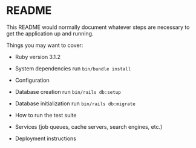 # README

This README would normally document whatever steps are necessary to get the
application up and running.

Things you may want to cover:

* Ruby version 3.1.2

* System dependencies
  run `bin/bundle install`

* Configuration

* Database creation
  run `bin/rails db:setup`

* Database initialization
  run `bin/rails db:migrate`

* How to run the test suite

* Services (job queues, cache servers, search engines, etc.)

* Deployment instructions

